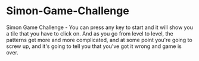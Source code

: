 # Simon-Game-Challenge
Simon Game Challenge - You can press any key to start and it will show you a tile that you have to click on.  And as you go from level to level, the patterns get more and more complicated, and at some point you're going to screw up, and it's going to tell you that you’ve got it wrong and game is over.
